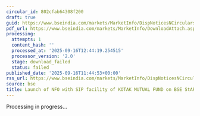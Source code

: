```yaml
---
circular_id: 802cfab64308f200
draft: true
guid: https://www.bseindia.com/markets/MarketInfo/DispNoticesNCirculars.aspx?Noticeid={593599FA-F6F4-45B2-89CA-7A216F9AFDE4}&noticeno=20250916-45&dt=09/16/2025&icount=45&totcount=62&flag=0
pdf_url: https://www.bseindia.com/markets/MarketInfo/DownloadAttach.aspx?id=20250916-45&attachedId=
processing:
  attempts: 1
  content_hash: ''
  processed_at: '2025-09-16T12:44:19.254515'
  processor_version: '2.0'
  stage: download_failed
  status: failed
published_date: '2025-09-16T11:44:53+00:00'
rss_url: https://www.bseindia.com/markets/MarketInfo/DispNoticesNCirculars.aspx?Noticeid={593599FA-F6F4-45B2-89CA-7A216F9AFDE4}&noticeno=20250916-45&dt=09/16/2025&icount=45&totcount=62&flag=0
source: bse
title: Launch of NFO with SIP facility of KOTAK MUTUAL FUND on BSE StAR MF Platform
---
```


Processing in progress...